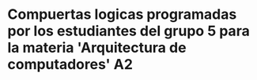 # Compuertas logicas programadas por los estudiantes del grupo 5 para la materia 'Arquitectura de computadores' A2
